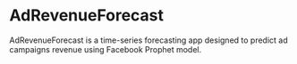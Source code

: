 # AdRevenueForecast
AdRevenueForecast is a time-series forecasting app designed to predict ad campaigns revenue using Facebook Prophet model.
